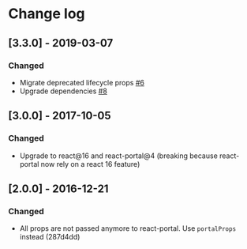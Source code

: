 # Change log

## [3.3.0] - 2019-03-07
### Changed

- Migrate deprecated lifecycle props [#6](https://github.com/meriadec/react-mortal/pull/6)
- Upgrade dependencies [#8](https://github.com/meriadec/react-mortal/pull/8)

## [3.0.0] - 2017-10-05
### Changed

- Upgrade to react@16 and react-portal@4 (breaking because react-portal now rely on a react 16 feature)

## [2.0.0] - 2016-12-21
### Changed

- All props are not passed anymore to react-portal. Use `portalProps` instead (287d4dd)
